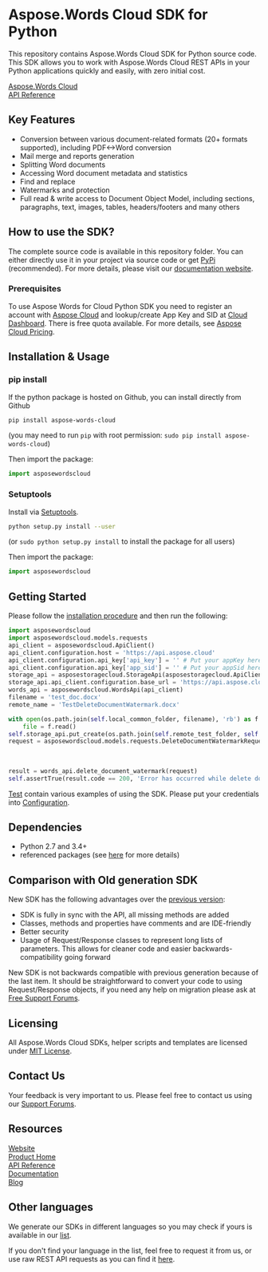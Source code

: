 # Aspose.Words Cloud SDK for Python
This repository contains Aspose.Words Cloud SDK for Python source code. This SDK allows you to work with Aspose.Words Cloud REST APIs in your Python applications quickly and easily, with zero initial cost.

[Aspose.Words Cloud](https://products.aspose.cloud/words/family "Aspose.Words Cloud")  
[API Reference](https://apireference.aspose.cloud/words/)  

## Key Features
* Conversion between various document-related formats (20+ formats supported), including PDF<->Word conversion
* Mail merge and reports generation 
* Splitting Word documents
* Accessing Word document metadata and statistics
* Find and replace
* Watermarks and protection
* Full read & write access to Document Object Model, including sections, paragraphs, text, images, tables, headers/footers and many others

## How to use the SDK?
The complete source code is available in this repository folder. You can either directly use it in your project via source code or get [PyPi](https://pypi.org/project/asposewordscloud) (recommended). For more details, please visit our [documentation website](https://docs.aspose.cloud/display/wordscloud/Available+SDKs).

### Prerequisites

To use Aspose Words for Cloud Python SDK you need to register an account with [Aspose Cloud](https://www.aspose.cloud/) and lookup/create App Key and SID at [Cloud Dashboard](https://dashboard.aspose.cloud/#/apps). There is free quota available. For more details, see [Aspose Cloud Pricing](https://purchase.aspose.cloud/pricing).

## Installation & Usage
### pip install

If the python package is hosted on Github, you can install directly from Github

```sh
pip install aspose-words-cloud
```
(you may need to run `pip` with root permission: `sudo pip install aspose-words-cloud`)

Then import the package:
```python
import asposewordscloud
```

### Setuptools

Install via [Setuptools](http://pypi.python.org/pypi/setuptools).

```sh
python setup.py install --user
```
(or `sudo python setup.py install` to install the package for all users)

Then import the package:
```python
import asposewordscloud
```

## Getting Started

Please follow the [installation procedure](#installation--usage) and then run the following:

```python
import asposewordscloud
import asposewordscloud.models.requests
api_client = asposewordscloud.ApiClient()
api_client.configuration.host = 'https://api.aspose.cloud'
api_client.configuration.api_key['api_key'] = '' # Put your appKey here
api_client.configuration.api_key['app_sid'] = '' # Put your appSid here
storage_api = asposestoragecloud.StorageApi(asposestoragecloud.ApiClient('', '')) # Same credentials for storage
storage_api.api_client.configuration.base_url = 'https://api.aspose.cloud/v1.1'
words_api = asposewordscloud.WordsApi(api_client)
filename = 'test_doc.docx'
remote_name = 'TestDeleteDocumentWatermark.docx'

with open(os.path.join(self.local_common_folder, filename), 'rb') as f:
    file = f.read()
self.storage_api.put_create(os.path.join(self.remote_test_folder, self.test_folder, remote_name), file)
request = asposewordscloud.models.requests.DeleteDocumentWatermarkRequest(remote_name,
                                                                           os.path.join(
                                                                                 self.remote_test_folder,
                                                                                 self.test_folder))
result = words_api.delete_document_watermark(request)
self.assertTrue(result.code == 200, 'Error has occurred while delete document watermark')

```

[Test](test/) contain various examples of using the SDK.
Please put your credentials into [Configuration](asposewordscloud/configuration.py).

## Dependencies
- Python 2.7 and 3.4+
- referenced packages (see [here](setup.py) for more details)

## Comparison with Old generation SDK
New SDK has the following advantages over the [previous version](https://github.com/aspose-words/Aspose.Words-for-Cloud):
+ SDK is fully in sync with the API, all missing methods are added
+ Classes, methods and properties have comments and are IDE-friendly
+ Better security
+ Usage of Request/Response classes to represent long lists of parameters. This allows for cleaner code and easier backwards-compatibility going forward

New SDK is not backwards compatible with previous generation because of the last item. It should be straightforward to convert your code to using Request/Response objects, if you need any help on migration please ask at [Free Support Forums](https://forum.aspose.cloud/c/words).

## Licensing
 
All Aspose.Words Cloud SDKs, helper scripts and templates are licensed under [MIT License](https://github.com/aspose-words-cloud/aspose-words-cloud-python/blob/master/LICENSE). 

## Contact Us
Your feedback is very important to us. Please feel free to contact us using our [Support Forums](https://forum.aspose.cloud/c/words).

## Resources
 
[Website](https://www.aspose.cloud/)  
[Product Home](https://products.aspose.cloud/words/family)  
[API Reference](https://apireference.aspose.cloud/words/)  
[Documentation](https://docs.aspose.cloud/display/wordscloud/Home)  
[Blog](https://blog.aspose.cloud/category/words/) 
 
## Other languages
We generate our SDKs in different languages so you may check if yours is available in our [list](https://github.com/aspose-words-cloud).
 
If you don't find your language in the list, feel free to request it from us, or use raw REST API requests as you can find it [here](https://products.aspose.cloud/words/curl).

